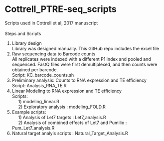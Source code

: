 # Cottrell_PTRE-seq_scripts
Scripts used in Cottrell et al, 2017 manuscript<br /><br />
Steps and Scripts
1. Library design 
<br /> Library was designed manually. This GitHub repo includes the excel file
2. Raw sequencing data to Barcode counts<br />
All replicates were indexed with a different P1 index and pooled and sequenced. FastQ files were first demultiplexed, and then counts were obtained per barcode. <br />Script: KC_barcode_counts.sh
3. Preliminary analysis: Counts to RNA expression and TE efficiency
<br />Script: Analysis_RNA_TE.R
4. Linear Modeling to RNA expression and TE efficiency 
<br />Scripts: <br />
&nbsp;&nbsp;&nbsp;&nbsp;&nbsp;1) modeling_linear.R <br />
&nbsp;&nbsp;&nbsp;&nbsp;&nbsp;2) Exploratory analysis : modeling_FOLD.R
5. Example scripts:<br />
&nbsp;&nbsp;&nbsp;&nbsp;&nbsp;1) Analysis of Let7 targets : Let7_analysis.R<br />
&nbsp;&nbsp;&nbsp;&nbsp;&nbsp;2) Analysis of combined effects of Let7 and Pumilio : Pum_Let7_analysis.R
6. Natural target analyis scripts : Natural_Target_Analysis.R

